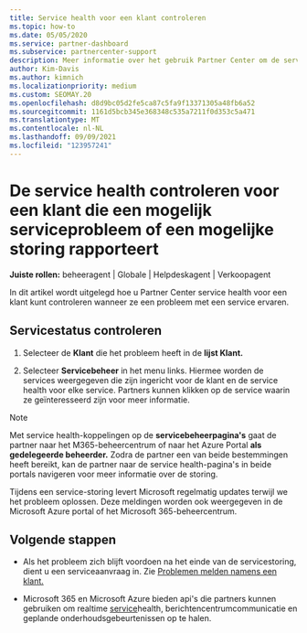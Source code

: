 ```yaml
---
title: Service health voor een klant controleren
ms.topic: how-to
ms.date: 05/05/2020
ms.service: partner-dashboard
ms.subservice: partnercenter-support
description: Meer informatie over het gebruik Partner Center om de service health voor een klant te controleren wanneer ze een probleem met een service ervaren.
author: Kim-Davis
ms.author: kimnich
ms.localizationpriority: medium
ms.custom: SEOMAY.20
ms.openlocfilehash: d8d9bc05d2fe5ca87c5fa9f13371305a48fb6a52
ms.sourcegitcommit: 1161d5bcb345e368348c535a7211f0d353c5a471
ms.translationtype: MT
ms.contentlocale: nl-NL
ms.lasthandoff: 09/09/2021
ms.locfileid: "123957241"
---
```

# <a name="check-service-health-for-a-customer-reporting-a-potential-service-problem-or-outage"></a>De service health controleren voor een klant die een mogelijk serviceprobleem of een mogelijke storing rapporteert

**Juiste rollen:** beheeragent | Globale | Helpdeskagent | Verkoopagent

In dit artikel wordt uitgelegd hoe u Partner Center service health voor een klant kunt controleren wanneer ze een probleem met een service ervaren. 

## <a name="check-service-health"></a>Servicestatus controleren

1. Selecteer de **Klant** die het probleem heeft in de **lijst Klant.**

2. Selecteer **Servicebeheer** in het menu links. Hiermee worden de services weergegeven die zijn ingericht voor de klant en de service health voor elke service. Partners kunnen klikken op de service waarin ze geïnteresseerd zijn voor meer informatie. 

>[!NOTE] 
> Met service health-koppelingen op de **servicebeheerpagina's** gaat de partner naar het M365-beheercentrum of naar het Azure Portal **als gedelegeerde beheerder.** Zodra de partner een van beide bestemmingen heeft bereikt, kan de partner naar de service health-pagina's in beide portals navigeren voor meer informatie over de storing.
 
Tijdens een service-storing levert Microsoft regelmatig updates terwijl we het probleem oplossen. Deze meldingen worden ook weergegeven in de Microsoft Azure portal of het Microsoft 365-beheercentrum.

## <a name="next-steps"></a>Volgende stappen 

- Als het probleem zich blijft voordoen na het einde van de servicestoring, dient u een serviceaanvraag in. Zie [Problemen melden namens een klant.](report-problems-on-behalf-of-a-customer.md)

- Microsoft 365 en Microsoft Azure bieden api's die partners kunnen gebruiken om realtime [service](get-automated-service-notifications-with-our-apis.md)health, berichtencentrumcommunicatie en geplande onderhoudsgebeurtenissen op te halen.

 

